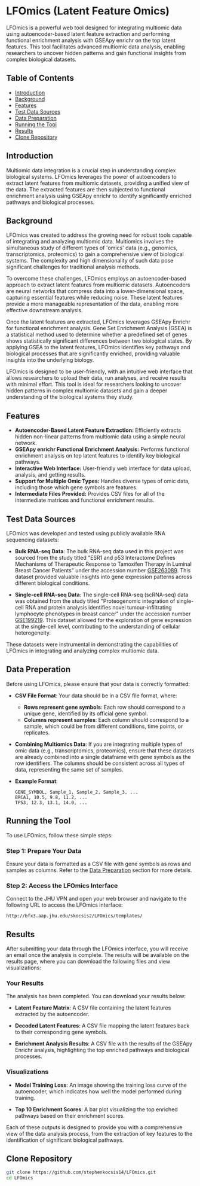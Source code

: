 # LFOmics (Latent Feature Omics)

LFOmics is a powerful web tool designed for integrating multiomic data using autoencoder-based latent feature extraction and performing functional enrichment analysis with GSEApy enrichr on the top latent features. This tool facilitates advanced multiomic data analysis, enabling researchers to uncover hidden patterns and gain functional insights from complex biological datasets.

## Table of Contents

- [Introduction](#introduction)
- [Background](#background)
- [Features](#features)
- [Test Data Sources](#test-data-sources)
- [Data Preparation](#data-preparation)
- [Running the Tool](#running-the-tool)
- [Results](#results)
- [Clone Repository](#clone-repository)

## Introduction

Multiomic data integration is a crucial step in understanding complex biological systems. LFOmics leverages the power of autoencoders to extract latent features from multiomic datasets, providing a unified view of the data. The extracted features are then subjected to functional enrichment analysis using GSEApy enrichr to identify significantly enriched pathways and biological processes.

## Background

LFOmics was created to address the growing need for robust tools capable of integrating and analyzing multiomic data. Multiomics involves the simultaneous study of different types of 'omics' data (e.g., genomics, transcriptomics, proteomics) to gain a comprehensive view of biological systems. The complexity and high dimensionality of such data pose significant challenges for traditional analysis methods.

To overcome these challenges, LFOmics employs an autoencoder-based approach to extract latent features from multiomic datasets. Autoencoders are neural networks that compress data into a lower-dimensional space, capturing essential features while reducing noise. These latent features provide a more manageable representation of the data, enabling more effective downstream analysis.

Once the latent features are extracted, LFOmics leverages GSEApy Enrichr for functional enrichment analysis. Gene Set Enrichment Analysis (GSEA) is a statistical method used to determine whether a predefined set of genes shows statistically significant differences between two biological states. By applying GSEA to the latent features, LFOmics identifies key pathways and biological processes that are significantly enriched, providing valuable insights into the underlying biology.

LFOmics is designed to be user-friendly, with an intuitive web interface that allows researchers to upload their data, run analyses, and receive results with minimal effort. This tool is ideal for researchers looking to uncover hidden patterns in complex multiomic datasets and gain a deeper understanding of the biological systems they study.

## Features

- **Autoencoder-Based Latent Feature Extraction:** Efficiently extracts hidden non-linear patterns from multiomic data using a simple neural network.
- **GSEApy enrichr Functional Enrichment Analysis:** Performs functional enrichment analysis on top latent features to identify key biological pathways.
- **Interactive Web Interface:** User-friendly web interface for data upload, analysis, and getting results.
- **Support for Multiple Omic Types:** Handles diverse types of omic data, including those which gene symbols are features.
- **Intermediate Files Provided:** Provides CSV files for all of the intermediate matrices and functional enrichment results.

## Test Data Sources

LFOmics was developed and tested using publicly available RNA sequencing datasets:

- **Bulk RNA-seq Data**: The bulk RNA-seq data used in this project was sourced from the study titled "ESR1 and p53 Interactome Defines Mechanisms of Therapeutic Response to Tamoxifen Therapy in Luminal Breast Cancer Patients" under the accession number [GSE263089](https://www.ncbi.nlm.nih.gov/geo/query/acc.cgi?acc=GSE263089). This dataset provided valuable insights into gene expression patterns across different biological conditions.

- **Single-cell RNA-seq Data**: The single-cell RNA-seq (scRNA-seq) data was obtained from the study titled "Proteogenomic integration of single-cell RNA and protein analysis identifies novel tumour-infiltrating lymphocyte phenotypes in breast cancer" under the accession number [GSE199219](https://www.ncbi.nlm.nih.gov/geo/query/acc.cgi?acc=GSE199219). This dataset allowed for the exploration of gene expression at the single-cell level, contributing to the understanding of cellular heterogeneity.

These datasets were instrumental in demonstrating the capabilities of LFOmics in integrating and analyzing complex multiomic data.

## Data Preperation

Before using LFOmics, please ensure that your data is correctly formatted:

- **CSV File Format**: Your data should be in a CSV file format, where:
  - **Rows represent gene symbols**: Each row should correspond to a unique gene, identified by its official gene symbol.
  - **Columns represent samples**: Each column should correspond to a sample, which could be from different conditions, time points, or replicates.

- **Combining Multiomics Data**: If you are integrating multiple types of omic data (e.g., transcriptomics, proteomics), ensure that these datasets are already combined into a single dataframe with gene symbols as the row identifiers. The columns should be consistent across all types of data, representing the same set of samples.

- **Example Format**:
  
  ```plaintext
  GENE_SYMBOL, Sample_1, Sample_2, Sample_3, ...
  BRCA1, 10.5, 9.8, 11.2, ...
  TP53, 12.3, 13.1, 14.0, ...
  ```

## Running the Tool

To use LFOmics, follow these simple steps:

### Step 1: Prepare Your Data

Ensure your data is formatted as a CSV file with gene symbols as rows and samples as columns. Refer to the [Data Preparation](#data-preparation) section for more details.

### Step 2: Access the LFOmics Interface

Connect to the JHU VPN and open your web browser and navigate to the following URL to access the LFOmics interface:

```plaintext
http://bfx3.aap.jhu.edu/skocsis2/LFOmics/templates/
```

## Results

After submitting your data through the LFOmics interface, you will receive an email once the analysis is complete. The results will be available on the results page, where you can download the following files and view visualizations:

### Your Results

The analysis has been completed. You can download your results below:

- **Latent Feature Matrix**: A CSV file containing the latent features extracted by the autoencoder.

- **Decoded Latent Features**: A CSV file mapping the latent features back to their corresponding gene symbols.

- **Enrichment Analysis Results**: A CSV file with the results of the GSEApy Enrichr analysis, highlighting the top enriched pathways and biological processes.

### Visualizations

- **Model Training Loss**: An image showing the training loss curve of the autoencoder, which indicates how well the model performed during training.

- **Top 10 Enrichment Scores**: A bar plot visualizing the top enriched pathways based on their enrichment scores.

Each of these outputs is designed to provide you with a comprehensive view of the data analysis process, from the extraction of key features to the identification of significant biological pathways.

## Clone Repository
   ```bash
   git clone https://github.com/stephenkocsis14/LFOmics.git
   cd LFOmics
   ```

